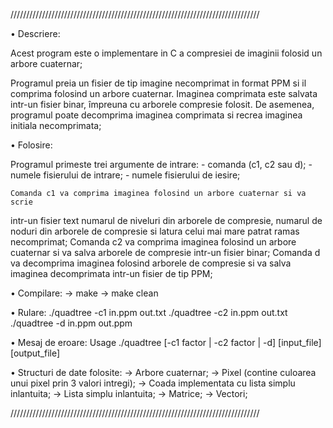 ///////////////////////////////////////////////////////////////////////////////

• Descriere:

Acest program este o implementare in C a compresiei de imaginii folosid un 
arbore cuaternar;

Programul preia un fisier de tip imagine necomprimat in format PPM si il 
comprima folosind un arbore cuaternar. Imaginea comprimata este salvata 
intr-un fisier binar, împreuna cu arborele compresie folosit. De asemenea, 
programul poate decomprima imaginea comprimata si recrea imaginea initiala
necomprimata;

• Folosire:

Programul primeste trei argumente de intrare:
    - comanda (c1, c2 sau d);
    - numele fisierului de intrare;
    - numele fisierului de iesire;

    Comanda c1 va comprima imaginea folosind un arbore cuaternar si va scrie
intr-un fisier text numarul de niveluri din arborele de compresie, numarul
de noduri din arborele de compresie si latura celui mai mare patrat ramas
necomprimat;
    Comanda c2 va comprima imaginea folosind un arbore cuaternar si va salva
arborele de compresie intr-un fisier binar;
    Comanda d va decomprima imaginea folosind arborele de compresie si va 
salva imaginea decomprimata intr-un fisier de tip PPM;

• Compilare:
  -> make
  -> make clean

• Rulare:
  ./quadtree -c1 in.ppm out.txt
  ./quadtree -c2 in.ppm out.txt
  ./quadtree -d in.ppm out.ppm

• Mesaj de eroare:
  Usage ./quadtree [-c1 factor | -c2 factor | -d] [input_file] [output_file]

• Structuri de date folosite:
  -> Arbore cuaternar;
  -> Pixel (contine culoarea unui pixel prin 3 valori intregi);
  -> Coada implementata cu lista simplu inlantuita;
  -> Lista simplu inlantuita;
  -> Matrice;
  -> Vectori;

///////////////////////////////////////////////////////////////////////////////
